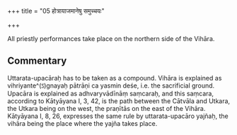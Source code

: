 +++
title = "05 होत्रायाजमानेषु समुच्चयः"

+++

All priestly performances take place on the northern side of the Vihāra.

## Commentary

Uttarata-upacāraḥ has to be taken as a compound. Vihāra is explained as vihriyante^(ऽ)gnayaḥ pātrāṇi ca yasmin deśe, i.e. the sacrificial ground. Upacāra is explained as adhvaryvādīnāṃ saṃcaraḥ, and this saṃcara, according to Kātyāyana I, 3, 42, is the path between the Cātvāla and Utkara, the Utkara being on the west, the praṇītās on the east of the Vihāra. Kātyāyana I, 8, 26, expresses the same rule by uttarata-upacāro yajñaḥ, the vihāra being the place where the yajña takes place.


